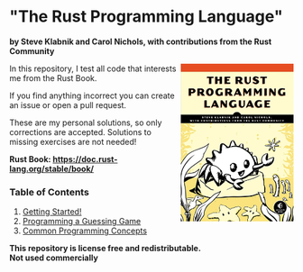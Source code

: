 # "The Rust Programming Language"
**by Steve Klabnik and Carol Nichols, with contributions from the Rust Community**<br>

<a href="url"><img src="./cover/cover.jpg" align="right" height="280" width="200" ></a>

In this repository, I test all code that interests me from the Rust Book.<br>

If you find anything incorrect you can create an issue or open a pull request.<br>

These are my personal solutions, so only corrections are accepted. Solutions to missing exercises are not needed! <br>

**Rust Book: https://doc.rust-lang.org/stable/book/**

### Table of Contents
1. [Getting Started!](./01-Getting-Started) <br>
2. [Programming a Guessing Game](./02-Programming-a-Guessing-Game) <br>
3. [Common Programming Concepts](./03-Common-Programming-Concepts) <br>

**This repository is license free and redistributable.** <br>
**Not used commercially**
